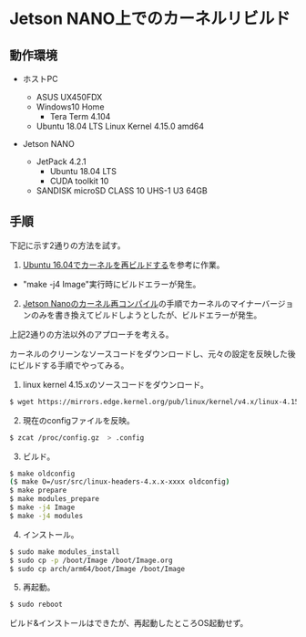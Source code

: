 # Jetson NANO上でのカーネルリビルド

## 動作環境

- ホストPC
  - ASUS UX450FDX
  - Windows10 Home
    - Tera Term 4.104
  - Ubuntu 18.04 LTS Linux Kernel 4.15.0 amd64

- Jetson NANO
  - JetPack 4.2.1
    - Ubuntu 18.04 LTS
    - CUDA toolkit 10
  - SANDISK microSD CLASS 10 UHS-1 U3 64GB

## 手順

下記に示す2通りの方法を試す。

1. [Ubuntu 16.04でカーネルを再ビルドする](https://www.hiroom2.com/2016/05/18/ubuntu-16-04%E3%81%A7%E3%82%AB%E3%83%BC%E3%83%8D%E3%83%AB%E3%82%92%E5%86%8D%E3%83%93%E3%83%AB%E3%83%89%E3%81%99%E3%82%8B/)を参考に作業。
  - "make -j4 Image"実行時にビルドエラーが発生。

2. [Jetson Nanoのカーネル再コンパイル](https://qiita.com/yamamo-to/items/6fc622df7b5cce3eccfb)の手順でカーネルのマイナーバージョンのみを書き換えてビルドしようとしたが、ビルドエラーが発生。

上記2通りの方法以外のアプローチを考える。

カーネルのクリーンなソースコードをダウンロードし、元々の設定を反映した後にビルドする手順でやってみる。

1. linux kernel 4.15.xのソースコードをダウンロード。

  ```bash
  $ wget https://mirrors.edge.kernel.org/pub/linux/kernel/v4.x/linux-4.15.1.tar.gz
  ```

2. 現在のconfigファイルを反映。

  ```bash
  $ zcat /proc/config.gz  > .config
  ```

3. ビルド。

  ```bash
  $ make oldconfig
  ($ make O=/usr/src/linux-headers-4.x.x-xxxx oldconfig)
  $ make prepare
  $ make modules_prepare
  $ make -j4 Image
  $ make -j4 modules
  ```

4. インストール。

  ```bash
  $ sudo make modules_install
  $ sudo cp -p /boot/Image /boot/Image.org
  $ sudo cp arch/arm64/boot/Image /boot/Image
  ```

5. 再起動。

  ```bash
  $ sudo reboot
  ```

ビルド&インストールはできたが、再起動したところOS起動せず。
